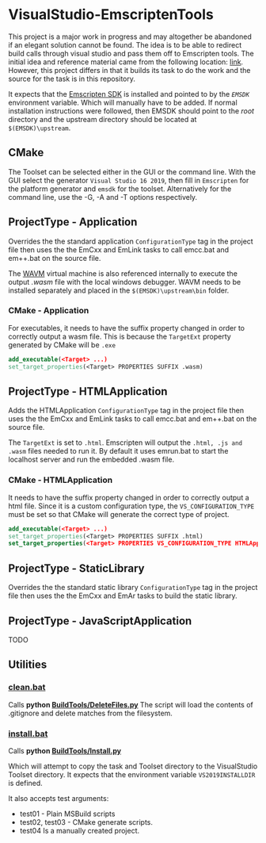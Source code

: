 # VisualStudio-EmscriptenTools

This project is a major work in progress and may altogether be abandoned if an elegant solution cannot be found. The idea is to be able to redirect build calls through visual studio and pass them off to Emscripten tools. The initial idea and reference material came from the following location: [link](https://github.com/crosire/vs-toolsets). However, this project differs in that it builds its task to do the work and the source for the task is in this repository.

It expects that the [Emscripten SDK](https://github.com/emscripten-core/emsdk) is installed and pointed to by the *`EMSDK`* environment variable. Which will manually have to be added. If normal installation instructions were followed, then EMSDK should point to the _root_ directory and the upstream directory should be located at `$(EMSDK)\upstream`.


## CMake 

The Toolset can be selected either in the GUI or the command line. 
With the GUI select the generator `Visual Studio 16 2019`, then fill in `Emscripten` for the platform generator and `emsdk` for the toolset. Alternatively for the command line, use the -G, -A and -T options respectively.

## ProjectType - Application

Overrides the the standard application `ConfigurationType` tag in the project file then uses the the
EmCxx and EmLink tasks to call emcc.bat and em++.bat on the source file.

The [WAVM](https://github.com/WAVM/WAVM) virtual machine is also referenced internally to execute the output _.wasm_ file with the local windows debugger. WAVM needs to be installed separately and placed in the `$(EMSDK)\upstream\bin` folder.

### CMake - Application

For executables, it needs to have the suffix property changed in order to correctly output a wasm file.
This is because the `TargetExt` property generated by CMake will be `.exe` 

```cmake
add_executable(<Target> ...)
set_target_properties(<Target> PROPERTIES SUFFIX .wasm)
```

## ProjectType - HTMLApplication

Adds the HTMLApplication `ConfigurationType` tag in the project file then uses the the
EmCxx and EmLink tasks to call emcc.bat and em++.bat on the source file.

The `TargetExt` is set to `.html`. Emscripten will output the `.html, .js and .wasm` files needed to run it. By default it uses emrun.bat to start the localhost server and run the embedded .wasm file.

### CMake - HTMLApplication

It needs to have the suffix property changed in order to correctly output a html file.
Since it is a custom configuration type, the `VS_CONFIGURATION_TYPE` must be set so that CMake will generate the correct type of project.


```cmake
add_executable(<Target> ...)
set_target_properties(<Target> PROPERTIES SUFFIX .html)
set_target_properties(<Target> PROPERTIES VS_CONFIGURATION_TYPE HTMLApplication)

```

## ProjectType - StaticLibrary

Overrides the the standard static library `ConfigurationType` tag in the project file then uses the the
EmCxx and EmAr tasks to build the static library.

## ProjectType - JavaScriptApplication

TODO

## Utilities

### **[clean.bat](clean.bat)**

Calls **python [BuildTools/DeleteFiles.py](BuildTools/DeleteFiles.py)**
The script will load the contents of .gitignore and delete matches from the filesystem.

### **[install.bat](install.bat)**

Calls **python [BuildTools/Install.py](BuildTools/Install.py)**

Which will attempt to copy the task and Toolset directory to the VisualStudio Toolset directory.
It expects that the environment variable `VS2019INSTALLDIR` is defined.

It also accepts test arguments:

+ test01 - Plain MSBuild scripts
+ test02, test03 - CMake generate scripts.
+ test04 Is a manually created project.
